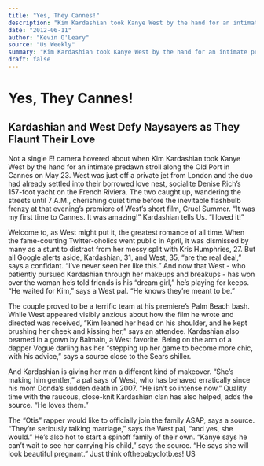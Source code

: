 ```yaml
---
title: "Yes, They Cannes!"
description: "Kim Kardashian took Kanye West by the hand for an intimate predawn stroll along the Old Port in Cannes on May 23. The pair were just off a private jet from London and the duo had already settled into ..."
date: "2012-06-11"
author: "Kevin O'Leary"
source: "Us Weekly"
summary: "Kim Kardashian took Kanye West by the hand for an intimate predawn stroll along the Old Port in Cannes on May 23. The pair were just off a private jet from London and the duo had already settled into their borrowed love nest, Denise Rich’s yacht on the French Riviera. They caught up, wandering the streets until 7 A.M., cherishing quiet time before the inevitable flashbulb frenzy at the premiere of West’s short film, Cruel Summer."
draft: false
---
```


# Yes, They Cannes!

## Kardashian and West Defy Naysayers as They Flaunt Their Love

Not a single E! camera hovered about when Kim Kardashian took Kanye West by the hand for an intimate predawn stroll along the Old Port in Cannes on May 23. West was just off a private jet from London and the duo had already settled into their borrowed love nest, socialite Denise Rich’s 157-foot yacht on the French Riviera. The two caught up, wandering the streets until 7 A.M., cherishing quiet time before the inevitable flashbulb frenzy at that evening’s premiere of West’s short film, Cruel Summer. “It was my first time to Cannes. It was amazing!” Kardashian tells Us. “I loved it!”

Welcome to, as West might put it, the greatest romance of all time. When the fame-courting Twitter-oholics went public in April, it was dismissed by many as a stunt to distract from her messy split with Kris Humphries, 27. But all Google alerts aside, Kardashian, 31, and West, 35, “are the real deal,” says a confidant. “I’ve never seen her like this.” And now that West - who patiently pursued Kardashian through her makeups and breakups - has won over the woman he’s told friends is his “dream girl,” he’s playing for keeps. “He waited for Kim,” says a West pal. “He knows they’re meant to be.”

The couple proved to be a terrific team at his premiere’s Palm Beach bash. While West appeared visibly anxious about how the film he wrote and directed was received, “Kim leaned her head on his shoulder, and he kept brushing her cheek and kissing her,” says an attendee. Kardashian also beamed in a gown by Balmain, a West favorite. Being on the arm of a dapper Vogue darling has her “stepping up her game to become more chic, with his advice,” says a source close to the Sears shiller.

And Kardashian is giving her man a different kind of makeover. “She’s making him gentler,” a pal says of West, who has behaved erratically since his mom Donda’s sudden death in 2007. “He isn’t so intense now.” Quality time with the raucous, close-knit Kardashian clan has also helped, adds the source. “He loves them.”

The “Otis” rapper would like to officially join the family ASAP, says a source. “They’re seriously talking marriage,” says the West pal, “and yes, she would.” He’s also hot to start a spinoff family of their own. “Kanye says he can’t wait to see her carrying his child,” says the source. “He says she will look beautiful pregnant.” Just think ofthebabyclotb.es! US
